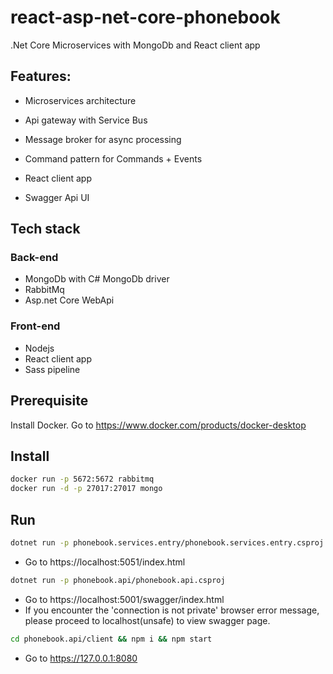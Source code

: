 # react-asp-net-core-phonebook
.Net Core Microservices with MongoDb and React client app

## Features:

- Microservices architecture

- Api gateway with Service Bus

- Message broker for async processing

- Command pattern for Commands + Events

- React client app

- Swagger Api UI

## Tech stack

### Back-end

- MongoDb with C# MongoDb driver
- RabbitMq
- Asp.net Core WebApi


### Front-end

- Nodejs
- React client app
- Sass pipeline

## Prerequisite

Install Docker. Go to https://www.docker.com/products/docker-desktop

## Install
```sh
docker run -p 5672:5672 rabbitmq
docker run -d -p 27017:27017 mongo
```

## Run
```sh
dotnet run -p phonebook.services.entry/phonebook.services.entry.csproj
```
- Go to https://localhost:5051/index.html
```sh
dotnet run -p phonebook.api/phonebook.api.csproj
```
- Go to https://localhost:5001/swagger/index.html
- If you encounter the 'connection is not private' browser error message, please proceed to localhost(unsafe) to view swagger page.
```sh
cd phonebook.api/client && npm i && npm start
```
- Go to https://127.0.0.1:8080

